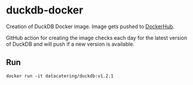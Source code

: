 # duckdb-docker

Creation of DuckDB Docker image. Image gets pushed to [DockerHub](https://hub.docker.com/repository/docker/datacatering/duckdb/general).

GitHub action for creating the image checks each day for the latest version of DuckDB and will push if a new version is available.

## Run

```shell
docker run -it datacatering/duckdb:v1.2.1
```
